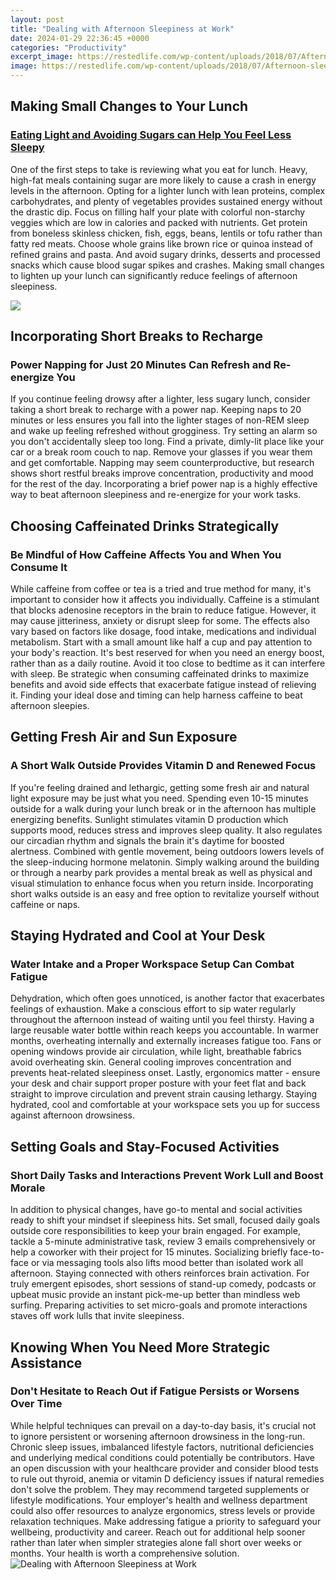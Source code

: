 ```yaml
---
layout: post
title: "Dealing with Afternoon Sleepiness at Work"
date: 2024-01-29 22:36:45 +0000
categories: "Productivity"
excerpt_image: https://restedlife.com/wp-content/uploads/2018/07/Afternoon-sleepiness-2-890x510.jpeg
image: https://restedlife.com/wp-content/uploads/2018/07/Afternoon-sleepiness-2-890x510.jpeg
---
```


## Making Small Changes to Your Lunch
### [Eating Light and Avoiding Sugars can Help You Feel Less Sleepy](https://yt.io.vn/collection/agostini)
One of the first steps to take is reviewing what you eat for lunch. Heavy, high-fat meals containing sugar are more likely to cause a crash in energy levels in the afternoon. Opting for a lighter lunch with lean proteins, complex carbohydrates, and plenty of vegetables provides sustained energy without the drastic dip. Focus on filling half your plate with colorful non-starchy veggies which are low in calories and packed with nutrients. Get protein from boneless skinless chicken, fish, eggs, beans, lentils or tofu rather than fatty red meats. Choose whole grains like brown rice or quinoa instead of refined grains and pasta. And avoid sugary drinks, desserts and processed snacks which cause blood sugar spikes and crashes. Making small changes to lighten up your lunch can significantly reduce feelings of afternoon sleepiness. 

![](https://d3b6u46udi9ohd.cloudfront.net/wp-content/uploads/2019/02/11040143/Get_Over_Afternoon_Slump_At_Work_Infographic-01-1-1.jpg)
## Incorporating Short Breaks to Recharge
### **Power Napping for Just 20 Minutes Can Refresh and Re-energize You** 
If you continue feeling drowsy after a lighter, less sugary lunch, consider taking a short break to recharge with a power nap. Keeping naps to 20 minutes or less ensures you fall into the lighter stages of non-REM sleep and wake up feeling refreshed without grogginess. Try setting an alarm so you don't accidentally sleep too long. Find a private, dimly-lit place like your car or a break room couch to nap. Remove your glasses if you wear them and get comfortable. Napping may seem counterproductive, but research shows short restful breaks improve concentration, productivity and mood for the rest of the day. Incorporating a brief power nap is a highly effective way to beat afternoon sleepiness and re-energize for your work tasks.
## Choosing Caffeinated Drinks Strategically  
### **Be Mindful of How Caffeine Affects You and When You Consume It**
While caffeine from coffee or tea is a tried and true method for many, it's important to consider how it affects you individually. Caffeine is a stimulant that blocks adenosine receptors in the brain to reduce fatigue. However, it may cause jitteriness, anxiety or disrupt sleep for some. The effects also vary based on factors like dosage, food intake, medications and individual metabolism. Start with a small amount like half a cup and pay attention to your body's reaction. It's best reserved for when you need an energy boost, rather than as a daily routine. Avoid it too close to bedtime as it can interfere with sleep. Be strategic when consuming caffeinated drinks to maximize benefits and avoid side effects that exacerbate fatigue instead of relieving it. Finding your ideal dose and timing can help harness caffeine to beat afternoon sleepies.  
## Getting Fresh Air and Sun Exposure
### **A Short Walk Outside Provides Vitamin D and Renewed Focus**
If you're feeling drained and lethargic, getting some fresh air and natural light exposure may be just what you need. Spending even 10-15 minutes outside for a walk during your lunch break or in the afternoon has multiple energizing benefits. Sunlight stimulates vitamin D production which supports mood, reduces stress and improves sleep quality. It also regulates our circadian rhythm and signals the brain it's daytime for boosted alertness. Combined with gentle movement, being outdoors lowers levels of the sleep-inducing hormone melatonin. Simply walking around the building or through a nearby park provides a mental break as well as physical and visual stimulation to enhance focus when you return inside. Incorporating short walks outside is an easy and free option to revitalize yourself without caffeine or naps.
## Staying Hydrated and Cool at Your Desk
### **Water Intake and a Proper Workspace Setup Can Combat Fatigue** 
Dehydration, which often goes unnoticed, is another factor that exacerbates feelings of exhaustion. Make a conscious effort to sip water regularly throughout the afternoon instead of waiting until you feel thirsty. Having a large reusable water bottle within reach keeps you accountable. In warmer months, overheating internally and externally increases fatigue too. Fans or opening windows provide air circulation, while light, breathable fabrics avoid overheating skin. General cooling improves concentration and prevents heat-related sleepiness onset. Lastly, ergonomics matter - ensure your desk and chair support proper posture with your feet flat and back straight to improve circulation and prevent strain causing lethargy. Staying hydrated, cool and comfortable at your workspace sets you up for success against afternoon drowsiness.
## Setting Goals and Stay-Focused Activities  
### **Short Daily Tasks and Interactions Prevent Work Lull and Boost Morale**
In addition to physical changes, have go-to mental and social activities ready to shift your mindset if sleepiness hits. Set small, focused daily goals outside core responsibilities to keep your brain engaged. For example, tackle a 5-minute administrative task, review 3 emails comprehensively or help a coworker with their project for 15 minutes. Socializing briefly face-to-face or via messaging tools also lifts mood better than isolated work all afternoon. Staying connected with others reinforces brain activation. For truly emergent episodes, short sessions of stand-up comedy, podcasts or upbeat music provide an instant pick-me-up better than mindless web surfing. Preparing activities to set micro-goals and promote interactions staves off work lulls that invite sleepiness.
## Knowing When You Need More Strategic Assistance  
### **Don't Hesitate to Reach Out if Fatigue Persists or Worsens Over Time**
While helpful techniques can prevail on a day-to-day basis, it's crucial not to ignore persistent or worsening afternoon drowsiness in the long-run. Chronic sleep issues, imbalanced lifestyle factors, nutritional deficiencies and underlying medical conditions could potentially be contributors. Have an open discussion with your healthcare provider and consider blood tests to rule out thyroid, anemia or vitamin D deficiency issues if natural remedies don't solve the problem. They may recommend targeted supplements or lifestyle modifications. Your employer's health and wellness department could also offer resources to analyze ergonomics, stress levels or provide relaxation techniques. Make addressing fatigue a priority to safeguard your wellbeing, productivity and career. Reach out for additional help sooner rather than later when simpler strategies alone fall short over weeks or months. Your health is worth a comprehensive solution.
![Dealing with Afternoon Sleepiness at Work](https://restedlife.com/wp-content/uploads/2018/07/Afternoon-sleepiness-2-890x510.jpeg)